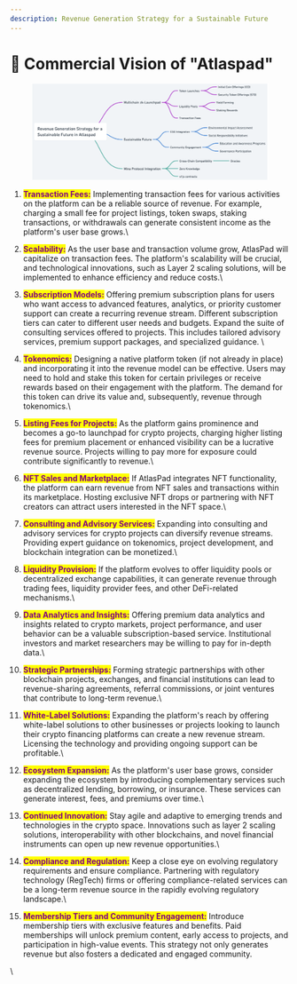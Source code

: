 ```yaml
---
description: Revenue Generation Strategy for a Sustainable Future
---
```


# 🎥 Commercial Vision of "Atlaspad"

<figure><img src="../.gitbook/assets/Ekran Resmi 2024-02-14 13.41.46.png" alt=""><figcaption></figcaption></figure>

1. <mark style="color:purple;">**Transaction Fees:**</mark> Implementing transaction fees for various activities on the platform can be a reliable source of revenue. For example, charging a small fee for project listings, token swaps, staking transactions, or withdrawals can generate consistent income as the platform's user base grows.\

2. <mark style="color:purple;">**Scalability:**</mark> As the user base and transaction volume grow, AtlasPad will capitalize on transaction fees. The platform's scalability will be crucial, and technological innovations, such as Layer 2 scaling solutions, will be implemented to enhance efficiency and reduce costs.\

3. <mark style="color:purple;">**Subscription Models:**</mark> Offering premium subscription plans for users who want access to advanced features, analytics, or priority customer support can create a recurring revenue stream. Different subscription tiers can cater to different user needs and budgets. Expand the suite of consulting services offered to projects. This includes tailored advisory services, premium support packages, and specialized guidance. \

4. <mark style="color:purple;">**Tokenomics:**</mark> Designing a native platform token (if not already in place) and incorporating it into the revenue model can be effective. Users may need to hold and stake this token for certain privileges or receive rewards based on their engagement with the platform. The demand for this token can drive its value and, subsequently, revenue through tokenomics.\

5. <mark style="color:purple;">**Listing Fees for Projects:**</mark> As the platform gains prominence and becomes a go-to launchpad for crypto projects, charging higher listing fees for premium placement or enhanced visibility can be a lucrative revenue source. Projects willing to pay more for exposure could contribute significantly to revenue.\

6. <mark style="color:purple;">**NFT Sales and Marketplace:**</mark> If AtlasPad integrates NFT functionality, the platform can earn revenue from NFT sales and transactions within its marketplace. Hosting exclusive NFT drops or partnering with NFT creators can attract users interested in the NFT space.\

7. <mark style="color:purple;">**Consulting and Advisory Services:**</mark> Expanding into consulting and advisory services for crypto projects can diversify revenue streams. Providing expert guidance on tokenomics, project development, and blockchain integration can be monetized.\

8. <mark style="color:purple;">**Liquidity Provision:**</mark> If the platform evolves to offer liquidity pools or decentralized exchange capabilities, it can generate revenue through trading fees, liquidity provider fees, and other DeFi-related mechanisms.\

9. <mark style="color:purple;">**Data Analytics and Insights:**</mark> Offering premium data analytics and insights related to crypto markets, project performance, and user behavior can be a valuable subscription-based service. Institutional investors and market researchers may be willing to pay for in-depth data.\

10. <mark style="color:purple;">**Strategic Partnerships:**</mark> Forming strategic partnerships with other blockchain projects, exchanges, and financial institutions can lead to revenue-sharing agreements, referral commissions, or joint ventures that contribute to long-term revenue.\

11. <mark style="color:purple;">**White-Label Solutions:**</mark> Expanding the platform's reach by offering white-label solutions to other businesses or projects looking to launch their crypto financing platforms can create a new revenue stream. Licensing the technology and providing ongoing support can be profitable.\

12. <mark style="color:purple;">**Ecosystem Expansion:**</mark> As the platform's user base grows, consider expanding the ecosystem by introducing complementary services such as decentralized lending, borrowing, or insurance. These services can generate interest, fees, and premiums over time.​​​​​​​\

13. <mark style="color:purple;">**Continued Innovation:**</mark> Stay agile and adaptive to emerging trends and technologies in the crypto space. Innovations such as layer 2 scaling solutions, interoperability with other blockchains, and novel financial instruments can open up new revenue opportunities.\

14. <mark style="color:purple;">**Compliance and Regulation:**</mark> Keep a close eye on evolving regulatory requirements and ensure compliance. Partnering with regulatory technology (RegTech) firms or offering compliance-related services can be a long-term revenue source in the rapidly evolving regulatory landscape.\

15. <mark style="color:purple;">**Membership Tiers and Community Engagement:**</mark> Introduce membership tiers with exclusive features and benefits. Paid memberships will unlock premium content, early access to projects, and participation in high-value events. This strategy not only generates revenue but also fosters a dedicated and engaged community.

\
